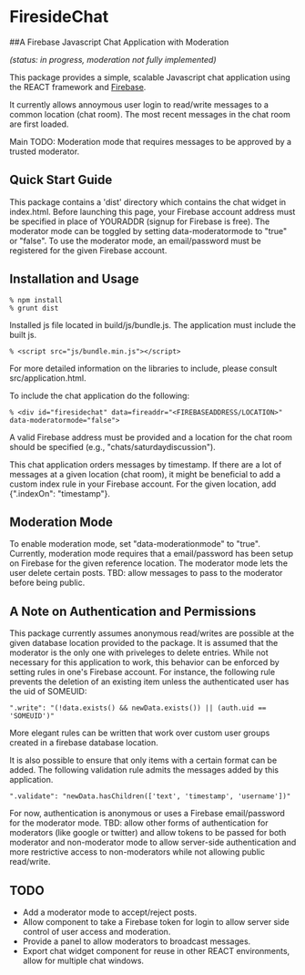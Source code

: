 # FiresideChat 

##A Firebase Javascript Chat Application with Moderation

*(status: in progress, moderation not fully implemented)*

This package provides a simple, scalable Javascript chat application using the REACT framework and [Firebase](https://www.firebase.com/).

It currently allows annoymous user login to read/write messages to a common location (chat room).  The most recent messages in the chat room are first loaded.

Main TODO: Moderation mode that requires messages to be approved by a trusted moderator. 

## Quick Start Guide

This package contains a 'dist' directory which contains the chat widget in index.html.  Before launching this page, your Firebase account address must be specified in place of YOURADDR (signup for Firebase is free).  The moderator mode can be toggled by setting data-moderatormode to "true" or "false".  To use the moderator mode, an email/password must be registered for the given Firebase account.

## Installation and Usage

    % npm install
    % grunt dist

Installed js file located in build/js/bundle.js.  The application must include the built js.

    % <script src="js/bundle.min.js"></script>

For more detailed information on the libraries to include, please consult src/application.html.

To include the chat application do the following:

    % <div id="firesidechat" data=fireaddr="<FIREBASEADDRESS/LOCATION>" data-moderatormode="false">

A valid Firebase address must be provided and a location for the chat room should be specified (e.g., "chats/saturdaydiscussion").

This chat application orders messages by timestamp.  If there are a lot of messages at a given location (chat room), it might be beneficial to add a custom index rule in your Firebase account.  For the given location, add {".indexOn": "timestamp"}.

## Moderation Mode

To enable moderation mode, set "data-moderationmode" to "true".  Currently, moderation mode requires that a email/password has been setup on Firebase for the given reference location.  The moderator mode lets the user delete certain posts.  TBD: allow messages to pass to the moderator before being public.

## A Note on Authentication and Permissions

This package currently assumes anonymous read/writes are possible at the given database location provided to the package.  It is assumed that the moderator is the only one with priveleges to delete entries.  While not necessary for this application to work, this behavior can be enforced by setting rules in one's Firebase account.  For instance, the following rule prevents the deletion of an existing item unless the authenticated user has the uid of SOMEUID:

    ".write": "(!data.exists() && newData.exists()) || (auth.uid == 'SOMEUID')"

More elegant rules can be written that work over custom user groups created in a firebase database location.

It is also possible to ensure that only items with a certain format can be added.  The following validation rule admits the messages added by this application.

    ".validate": "newData.hasChildren(['text', 'timestamp', 'username'])"
    
For now, authentication is anonymous or uses a Firebase email/password for the moderator mode.  TBD: allow other forms of authentication for moderators (like google or twitter) and allow tokens to be passed for both moderator and non-moderator mode to allow server-side authentication and more restrictive access to non-moderators while not allowing public read/write.

## TODO

* Add a moderator mode to accept/reject posts.
* Allow component to take a Firebase token for login to allow server side control of user access and moderation.
* Provide a panel to allow moderators to broadcast messages.
* Export chat widget component for reuse in other REACT environments, allow for multiple chat windows.
